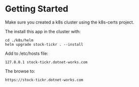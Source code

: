 # Getting Started

Make sure you created a k8s cluster using the k8s-certs project.  

The install this app in the cluster with:

```
cd ./k8s/helm
helm upgrade stock-tickr . --install
```

Add to /etc/hosts file:

```
127.0.0.1 stock-tickr.dotnet-works.com
```

The browse to:

```
https://stock-tickr.dotnet-works.com
```

